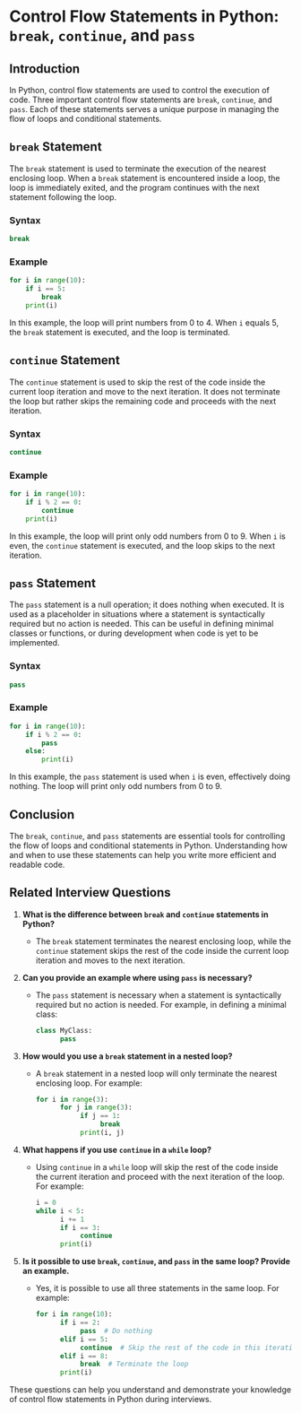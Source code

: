 # Control Flow Statements in Python: `break`, `continue`, and `pass`

## Introduction
In Python, control flow statements are used to control the execution of code. Three important control flow statements are `break`, `continue`, and `pass`. Each of these statements serves a unique purpose in managing the flow of loops and conditional statements.

## `break` Statement
The `break` statement is used to terminate the execution of the nearest enclosing loop. When a `break` statement is encountered inside a loop, the loop is immediately exited, and the program continues with the next statement following the loop.

### Syntax
```python
break
```

### Example
```python
for i in range(10):
    if i == 5:
        break
    print(i)
```
In this example, the loop will print numbers from 0 to 4. When `i` equals 5, the `break` statement is executed, and the loop is terminated.

## `continue` Statement
The `continue` statement is used to skip the rest of the code inside the current loop iteration and move to the next iteration. It does not terminate the loop but rather skips the remaining code and proceeds with the next iteration.

### Syntax
```python
continue
```

### Example
```python
for i in range(10):
    if i % 2 == 0:
        continue
    print(i)
```
In this example, the loop will print only odd numbers from 0 to 9. When `i` is even, the `continue` statement is executed, and the loop skips to the next iteration.

## `pass` Statement
The `pass` statement is a null operation; it does nothing when executed. It is used as a placeholder in situations where a statement is syntactically required but no action is needed. This can be useful in defining minimal classes or functions, or during development when code is yet to be implemented.

### Syntax
```python
pass
```

### Example
```python
for i in range(10):
    if i % 2 == 0:
        pass
    else:
        print(i)
```
In this example, the `pass` statement is used when `i` is even, effectively doing nothing. The loop will print only odd numbers from 0 to 9.

## Conclusion
The `break`, `continue`, and `pass` statements are essential tools for controlling the flow of loops and conditional statements in Python. Understanding how and when to use these statements can help you write more efficient and readable code.

## Related Interview Questions

1. **What is the difference between `break` and `continue` statements in Python?**
    - The `break` statement terminates the nearest enclosing loop, while the `continue` statement skips the rest of the code inside the current loop iteration and moves to the next iteration.

2. **Can you provide an example where using `pass` is necessary?**
    - The `pass` statement is necessary when a statement is syntactically required but no action is needed. For example, in defining a minimal class:
      ```python
      class MyClass:
            pass
      ```

3. **How would you use a `break` statement in a nested loop?**
    - A `break` statement in a nested loop will only terminate the nearest enclosing loop. For example:
      ```python
      for i in range(3):
            for j in range(3):
                 if j == 1:
                      break
                 print(i, j)
      ```

4. **What happens if you use `continue` in a `while` loop?**
    - Using `continue` in a `while` loop will skip the rest of the code inside the current iteration and proceed with the next iteration of the loop. For example:
      ```python
      i = 0
      while i < 5:
            i += 1
            if i == 3:
                 continue
            print(i)
      ```

5. **Is it possible to use `break`, `continue`, and `pass` in the same loop? Provide an example.**
    - Yes, it is possible to use all three statements in the same loop. For example:
      ```python
      for i in range(10):
            if i == 2:
                 pass  # Do nothing
            elif i == 5:
                 continue  # Skip the rest of the code in this iteration
            elif i == 8:
                 break  # Terminate the loop
            print(i)
      ```

These questions can help you understand and demonstrate your knowledge of control flow statements in Python during interviews.